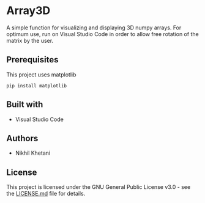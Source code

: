 # Array3D
A simple function for visualizing and displaying 3D numpy arrays. For optimum use, run on Visual Studio Code in order to allow free rotation of the matrix by the user.
## Prerequisites
This project uses matplotlib
```
pip install matplotlib
```
## Built with
+ Visual Studio Code

## Authors
+ Nikhil Khetani

## License
This project is licensed under the GNU General Public License v3.0 - see the [LICENSE.md](/LICENSE) file for details.
